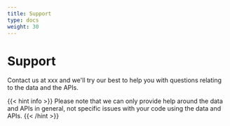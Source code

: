 ```yaml
---
title: Support
type: docs
weight: 30
---
```


# Support

Contact us at xxx and we'll try our best to help you with questions relating to the data and the APIs. 

{{< hint info >}} Please note that we can only provide help around the data and APIs in general, not specific issues with your code using the data and APIs. {{< /hint >}}

